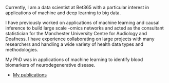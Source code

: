 
Currently, I am a data scientist at Bet365 with a particular interest in applications of machine and deep learning to big data.

I have previously worked on applications of machine learning and causal inference to build large scale -omics networks and acted as the consultant statistician for the Manchester University Centre for Audiology and Deafness. I have experience collaborating on large projects with many researchers and handling a wide variety of health data types and methodologies.

My PhD was in applications of machine learning to identify blood biomarkers of neurodegenerative disease.


- [My publications](https://scholar.google.com/citations?user=YS43_RgAAAAJ&hl=en)

